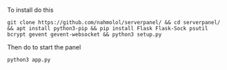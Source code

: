 To install do this

```git clone https://github.com/nahmolol/serverpanel/ && cd serverpanel/ && apt install python3-pip && pip install Flask Flask-Sock psutil bcrypt gevent gevent-websocket && python3 setup.py```

Then do to start the panel

```python3 app.py```

